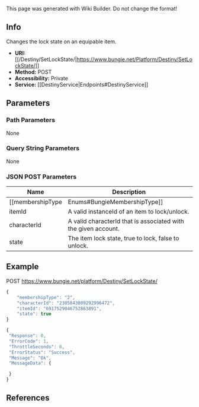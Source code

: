 <span class="wiki-builder">This page was generated with Wiki Builder. Do not change the format!</span>

## Info
Changes the lock state on an equipable item.
* **URI:** [[/Destiny/SetLockState/|https://www.bungie.net/Platform/Destiny/SetLockState/]]
* **Method:** POST
* **Accessibility:** Private
* **Service:** [[DestinyService|Endpoints#DestinyService]]

## Parameters
### Path Parameters
None

### Query String Parameters
None

### JSON POST Parameters
Name | Description
---- | -----------
[[membershipType|Enums#BungieMembershipType]] | A valid Bungie.net membershipType.
itemId | A valid instanceId of an item to lock/unlock.
characterId | A valid characterId that is associated with the given account.
state | The item lock state, true to lock, false to unlock.

## Example
POST https://www.bungie.net/platform/Destiny/SetLockState/
```javascript
{
    "membershipType": "2",
    "characterId": "2305843009292996472",
    "itemId": "6917529046752863891",
    "state": true
}
```
 ```javascript
{
  "Response": 0,
  "ErrorCode": 1,
  "ThrottleSeconds": 0,
  "ErrorStatus": "Success",
  "Message": "Ok",
  "MessageData": {

  }
}
```

## References
